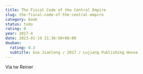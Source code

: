 ```yaml
---
title: The Fiscal Code of the Central Empire
slug: the-fiscal-code-of-the-central-empire
category: book
status: todo
rating: 0
year: 2017-4
date: 2023-01-19 21:36:50+08:00
douban:
  rating: 8.3
  subtitle: Guo Jianlong / 2017 / Lujiang Publishing House
---
```


Via tw Reiner
